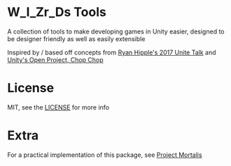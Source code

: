 # W_I_Zr_Ds Tools
A collection of tools to make developing games in Unity easier, designed to be designer friendly as well as easily extensible

Inspired by / based off concepts from [Ryan Hipple's 2017 Unite Talk](https://www.youtube.com/watch?v=raQ3iHhE_Kk) and [Unity's Open Project, Chop Chop](https://github.com/UnityTechnologies/open-project-1)

# License
MIT, see the [LICENSE](https://github.com/Bilal-A-G/W_I_Zr_Ds-Tools/blob/main/LICENSE.md) for more info

# Extra
For a practical implementation of this package, see [Project Mortalis](https://github.com/Bilal-A-G/Project-Mortalis)
